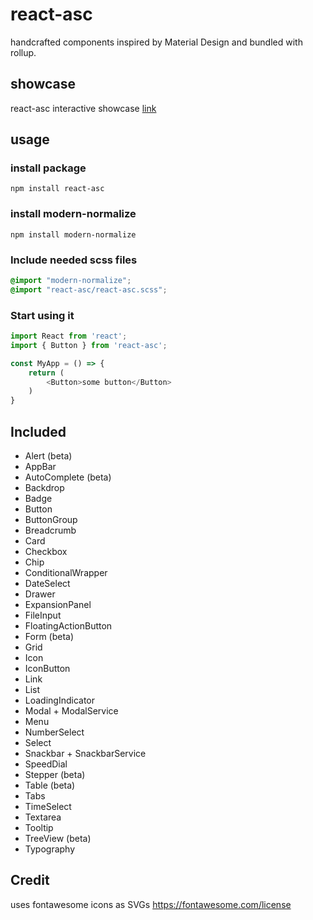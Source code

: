 # react-asc
handcrafted components inspired by Material Design and bundled with rollup.


## showcase
react-asc interactive showcase [link](https://react-asc.netlify.app)


## usage

### install package
`npm install react-asc`


### install modern-normalize
`npm install modern-normalize`


### Include needed scss files

```scss
@import "modern-normalize";
@import "react-asc/react-asc.scss";
```


### Start using it
```js
import React from 'react';
import { Button } from 'react-asc';

const MyApp = () => {
	return (
		<Button>some button</Button>
	)
}
```


## Included

- Alert (beta)
- AppBar
- AutoComplete (beta)
- Backdrop
- Badge
- Button
- ButtonGroup
- Breadcrumb
- Card
- Checkbox
- Chip
- ConditionalWrapper
- DateSelect
- Drawer
- ExpansionPanel
- FileInput
- FloatingActionButton
- Form (beta)
- Grid
- Icon
- IconButton
- Link
- List
- LoadingIndicator
- Modal + ModalService
- Menu
- NumberSelect
- Select
- Snackbar + SnackbarService
- SpeedDial
- Stepper (beta)
- Table (beta)
- Tabs
- TimeSelect
- Textarea
- Tooltip
- TreeView (beta)
- Typography


## Credit 

uses fontawesome icons as SVGs
https://fontawesome.com/license
